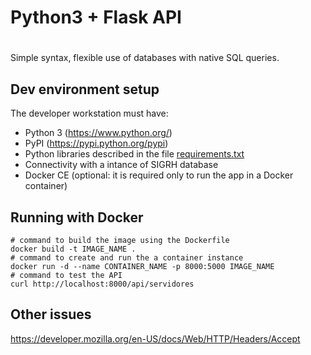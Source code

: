 # Python3 + Flask API 

# 
Simple syntax, 
flexible use of databases with native SQL queries.

## Dev environment setup

The developer workstation must have:
* Python 3 (<https://www.python.org/>)
* PyPI (<https://pypi.python.org/pypi>)
* Python libraries described in the file [requirements.txt](requirements.txt)
* Connectivity with a intance of SIGRH database
* Docker CE (optional: it is required only to run the app in a Docker container)

## Running with Docker

```shell
# command to build the image using the Dockerfile
docker build -t IMAGE_NAME .
# command to create and run the a container instance 
docker run -d --name CONTAINER_NAME -p 8000:5000 IMAGE_NAME
# command to test the API
curl http://localhost:8000/api/servidores 
```

## Other issues

https://developer.mozilla.org/en-US/docs/Web/HTTP/Headers/Accept

